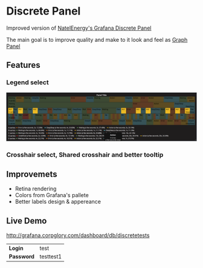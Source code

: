 # Discrete Panel

Improved version of [NatelEnergy's Grafana Discrete Panel](https://github.com/NatelEnergy/grafana-discrete-panel)

The main goal is to improve quality and make to it look and feel as [Graph Panel](http://docs.grafana.org/features/panels/graph/)


## Features

### Legend select

![Legend select dark](https://github.com/CorpGlory/grafana-discrete-panel/blob/master/src/screenshots/legend_select_dark.png)

### Crosshair select, Shared crosshair and better tooltip



## Improvemets

* Retina rendering
* Colors from Grafana's pallete
* Better labels design & appereance

## Live Demo

http://grafana.corpglory.com/dashboard/db/discretetests

<table>
<tr>
  <td> 
    <b>Login</b> 
  </td>
  <td>test</td>
</tr>
<tr>
  <td>
    <b>Password</b>
  </td>
  <td>
    testtest1
  </td>
</tr>
</table>


